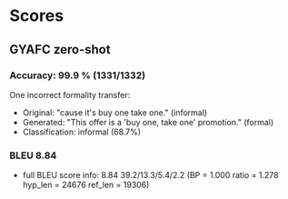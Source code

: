 # Scores

## GYAFC zero-shot
### Accuracy: 99.9 % (1331/1332)
One incorrect formality transfer:
- Original: "cause it's buy one take one." (informal)
- Generated: "This offer is a 'buy one, take one' promotion." (formal)
- Classification: informal (68.7%)

### BLEU 8.84 
- full BLEU score info: 8.84 39.2/13.3/5.4/2.2 (BP = 1.000 ratio = 1.278 hyp_len = 24676 ref_len = 19306)